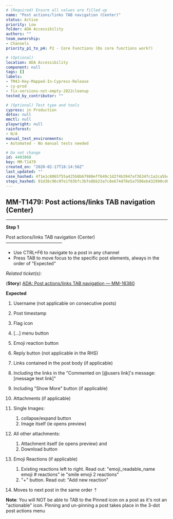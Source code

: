 ```yaml
---
# (Required) Ensure all values are filled up
name: "Post actions/links TAB navigation (Center)"
status: Active
priority: Low
folder: ADA Accessibility
authors: ""
team_ownership: 
- Channels
priority_p1_to_p4: P2 - Core Functions (Do core functions work?)

# (Optional)
location: ADA Accessibility
component: null
tags: []
labels: 
- TM4J-Key-Mapped-In-Cypress-Release
- cy-prod
- fix-versions-not-empty-2022cleanup
tested_by_contributor: ""

# (Optional) Test type and tools
cypress: in Production
detox: null
mmctl: null
playwright: null
rainforest: 
- N/A
manual_test_environments:
- Automated - No manual tests needed

# Do not change
id: 4403868
key: MM-T1479
created_on: "2020-02-17T18:14:56Z"
last_updated: ""
case_hashed: 4f1e1c8065f55a425b8b67980eff649c1d2f4b3947af3634fc1a2ca5bc9cafe140c979bae2aae98eb854d548f556078a
steps_hashed: 01d38c96c0fe1f83bfc3bfe8bb23a7c8e674d70e5a7506eb432990cd60d8965deecd98dde861c547d151e064c01c8470
---
```


<!-- (Auto-generated) Based on frontmatter's "key" and "name" -->

## MM-T1479: Post actions/links TAB navigation (Center)

---

**Step 1**

Post actions/links TAB navigation (Center)\
–––––––––––––––––––––––––

- Use CTRL+F6 to navigate to a post in any channel
- Press TAB to move focus to the specific post elements, always in the order of "Expected"

_Related ticket(s):_

(**Story**) [ADA: Post actions/links TAB navigation — MM-16380](https://mattermost.atlassian.net/browse/MM-16380)

**Expected**

1. Username (not applicable on consecutive posts)

2. Post timestamp

3. Flag icon

4. \[...] menu button

5. Emoji reaction button

6. Reply button (not applicable in the RHS)

7. Links contained in the post body (if applicable)

8. Including the links in the "Commented on \[@users link]'s message: \[message text link]"

9. Including "Show More" button (if applicable)

10. Attachments (if applicable)

11. Single Images:

    1. collapse/expand button
    2. Image itself (ie opens preview)

12. All other attachments:

    1. Attachment itself (ie opens preview) and
    2. Download button

13. Emoji Reactions (if applicable)

    1. Existing reactions left to right. Read out: "emoji\_readable\_name emoji # reactions" ie "smile emoji 2 reactions"
    2. "+" button. Read out: "Add new reaction"

14. Moves to next post in the same order ⇡

**Note**: You will NOT be able to TAB to the Pinned icon on a post as it's not an "actionable" icon. Pinning and un-pinning a post takes place in the 3-dot post actions menu
